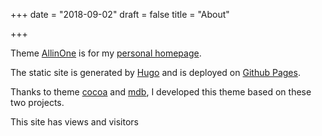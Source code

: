 +++
date = "2018-09-02"
draft = false
title = "About"

+++

Theme [AllinOne](https://github.com/orianna-zzo/AllinOne) is for my [personal homepage](https://orianna-zzo.github.io/). 

The static site is generated by [Hugo](http://gohugo.io) and is deployed on [Github Pages](https://pages.github.com/). 

Thanks to theme [cocoa](http://github.com/nishanths/cocoa-hugo-theme) and [mdb](https://mdbootstrap.com/), I developed this theme based on these two projects.

<span id="busuanzi_container_site_pv">This site has <span id="busuanzi_value_site_pv"></span> views</span> and <span id="busuanzi_container_site_uv"><span id="busuanzi_value_site_uv"></span> visitors</span> 


